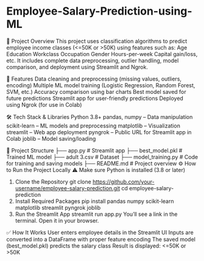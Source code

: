 # Employee-Salary-Prediction-using-ML
📌 Project Overview
This project uses classification algorithms to predict employee income classes (<=50K or >50K) using features such as:
Age
Education
Workclass
Occupation
Gender
Hours-per-week
Capital gain/loss, etc.
It includes complete data preprocessing, outlier handling, model comparison, and deployment using Streamlit and Ngrok.

🚀 Features
Data cleaning and preprocessing (missing values, outliers, encoding)
Multiple ML model training (Logistic Regression, Random Forest, SVM, etc.)
Accuracy comparison using bar charts
Best model saved for future predictions
Streamlit app for user-friendly predictions
Deployed using Ngrok (for use in Colab)

🛠️ Tech Stack & Libraries
Python 3.8+
pandas, numpy – Data manipulation
scikit-learn – ML models and preprocessing
matplotlib – Visualization
streamlit – Web app deployment
pyngrok – Public URL for Streamlit app in Colab
joblib – Model saving/loading

📁 Project Structure
├── app.py               # Streamlit app
├── best_model.pkl       # Trained ML model
├── adult 3.csv          # Dataset
├── model_training.py    # Code for training and saving models
├── README.md            # Project overview
⚙️ How to Run the Project Locally
⚠️ Make sure Python is installed (3.8 or later)

1. Clone the Repository
git clone https://github.com/your-username/employee-salary-prediction.git
cd employee-salary-prediction
2. Install Required Packages
pip install pandas numpy scikit-learn matplotlib streamlit pyngrok joblib
4. Run the Streamlit App
streamlit run app.py
You’ll see a link in the terminal. Open it in your browser.

✅ How It Works
User enters employee details in the Streamlit UI
Inputs are converted into a DataFrame with proper feature encoding
The saved model (best_model.pkl) predicts the salary class
Result is displayed: <=50K or >50K
